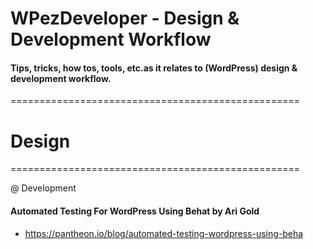# WPezDeveloper - Design & Development Workflow

#### Tips, tricks, how tos, tools, etc.as it relates to (WordPress) design & development workflow. 

==================================================

# Design


==================================================

@ Development

#### Automated Testing For WordPress Using Behat by Ari Gold
- https://pantheon.io/blog/automated-testing-wordpress-using-beha
